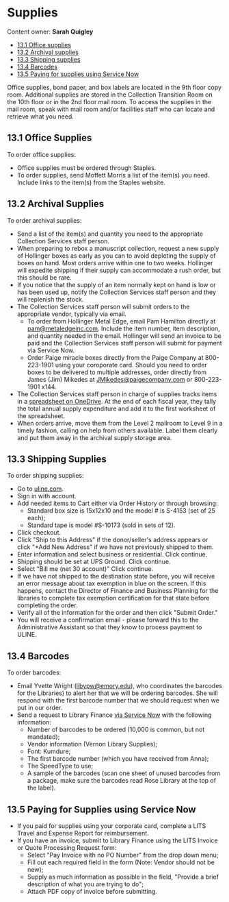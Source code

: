 # Supplies

Content owner: **Sarah Quigley**

* [13.1 Office supplies](#131-office-supplies)
* [13.2 Archival supplies](#132-archival-supplies)
* [13.3 Shipping supplies](#133-shipping-supplies)
* [13.4 Barcodes](#134-barcodes)
* [13.5 Paying for supplies using Service Now](#135-paying-for-supplies-using-service-now)


Office supplies, bond paper, and box labels are located in the 9th floor copy room. Additional supplies are stored in the Collection Transition Room on the 10th floor or in the 2nd floor mail room. To access the supplies in the mail room, speak with mail room and/or facilities staff who can locate and retrieve what you need.

## 13.1 Office Supplies

To order office supplies:

* Office supplies must be ordered through Staples.
* To order supplies, send Moffett Morris a list of the item(s) you need. Include links to the item(s) from the Staples website.

## 13.2 Archival Supplies

To order archival supplies:

* Send a list of the item(s) and quantity you need to the appropriate Collection Services staff person.
* When preparing to rebox a manuscript collection, request a new supply of Hollinger boxes as early as you can to avoid depleting the supply of boxes on hand. Most orders arrive within one to two weeks. Hollinger will expedite shipping if their supply can accommodate a rush order, but this should be rare.
* If you notice that the supply of an item normally kept on hand is low or has been used up, notify the Collection Services staff person and they will replenish the stock.
* The Collection Services staff person will submit orders to the appropriate vendor, typically via email.
	* To order from Hollinger Metal Edge, email Pam Hamilton directly at pam@metaledgeinc.com. Include the item number, item description, and quantity needed in the email. Hollinger will send an invoice to be paid and the Collection Services staff person will submit for payment via Service Now.
	* Order Paige miracle boxes directly from the Paige Company at 800-223-1901 using your coroporate card. Should you need to order boxes to be delivered to multiple addresses, order directly from James (Jim) Mikedes at JMikedes@paigecompany.com or 800-223-1901 x144. 
* The Collection Services staff person in charge of supplies tracks items in a [spreadsheet on OneDrive](https://emory.sharepoint.com/:x:/r/sites/EUVRoseLibrary/Shared%20Documents/Cataloging%20and%20Collection%20Processing/Supplies/Manuscript%20supplies%20by%20FY.xls?d=w80669ca22cb04347910d5c9d56940905&csf=1&web=1&e=t62Cdl). At the end of each fiscal year, they tally the total annual supply expenditure and add it to the first worksheet of the spreadsheet. 
* When orders arrive, move them from the Level 2 mailroom to Level 9 in a timely fashion, calling on help from others available. Label them clearly and put them away in the archival supply storage area. 

## 13.3 Shipping Supplies

To order shipping supplies: 

* Go to [uline.com](www.uline.com).
* Sign in with account.
* Add needed items to Cart either via Order History or through browsing:
	* Standard box size is 15x12x10 and the model # is S-4153 (set of 25 each);
	* Standard tape is model #S-10173 (sold in sets of 12).
* Click checkout.
* Click "Ship to this Address" if the donor/seller's address appears or click "+Add New Address" if we have not previously shipped to them.
* Enter information and select business or residential. Click continue. 
* Shipping should be set at UPS Ground. Click continue.
* Select "Bill me (net 30 account)" Click continue. 
* If we have not shipped to the destination state before, you will receive an error message about tax exemption in blue on the screen. If this happens, contact the Director of Finance and Business Planning for the libraries to complete tax exemption certification for that state before completing the order. 
* Verify all of the information for the order and then click "Submit Order." 
* You will receive a confirmation email - please forward this to the Administrative Assistant so that they know to process payment to ULINE. 

## 13.4 Barcodes

To order barcodes:

* Email Yvette Wright (libypw@emory.edu), who coordinates the barcodes for the Libraries) to alert her that we will be ordering barcodes. She will respond with the first barcode number that we should request when we put in our order. 
* Send a request to Library Finance [via Service Now](https://emory.app.box.com/file/454337476603) with the following information:   
	* Number of barcodes to be ordered (10,000 is common, but not mandated);
	* Vendor information (Vernon Library Supplies);
	* Font: Kumdure;
	* The first barcode number (which you have received from Anna);
	* The SpeedType to use;
	* A sample of the barcodes (scan one sheet of unused barcodes from a package, make sure the barcodes read Rose Library at the top of the label). 

## 13.5 Paying for Supplies using Service Now

* If you paid for supplies using your corporate card, complete a LITS Travel and Expense Report for reimbursement. 
* If you have an invoice, submit to Library Finance using the LITS Invoice or Quote Processing Request form:
	* Select "Pay Invoice with no PO Number" from the drop down menu;
	* Fill out each required field in the form (Note: Vendor should not be new);
	* Supply as much information as possible in the field, "Provide a brief description of what you are trying to do";
	* Attach PDF copy of invoice before submitting.
